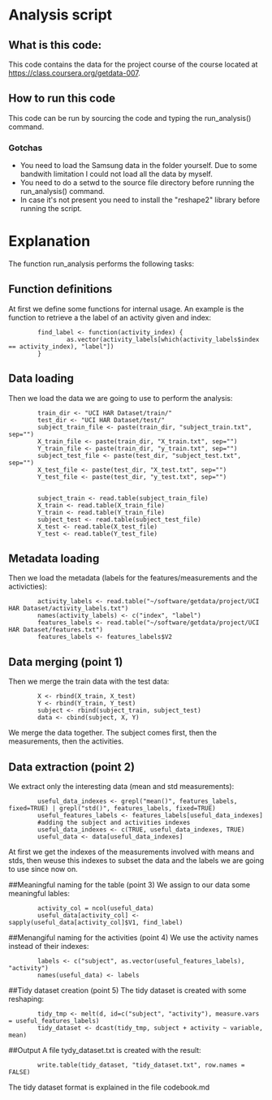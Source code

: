 # Analysis script

## What is this code:
This code contains the data for the project course of the course located at https://class.coursera.org/getdata-007.

## How to run this code
This code can be run by sourcing the code and typing the run_analysis() command.
### Gotchas
- You need to load the Samsung data in the folder yourself. Due to some bandwith limitation I could not load all the data by myself.
- You need to do a setwd to the source file directory before running the run_analysis() command.
- In case it's not present you need to install the "reshape2" library before running the script.

# Explanation
The function run_analysis performs the following tasks:

## Function definitions
At first we define some functions for internal usage. An example is the function to retrieve a the label of an activity given and index:
```{r}
        find_label <- function(activity_index) {
                as.vector(activity_labels[which(activity_labels$index == activity_index), "label"])
        }
```

## Data loading
Then we load the data we are going to use to perform the analysis:
```{r}
        train_dir <- "UCI HAR Dataset/train/"
        test_dir <- "UCI HAR Dataset/test/"
        subject_train_file <- paste(train_dir, "subject_train.txt", sep="")
        X_train_file <- paste(train_dir, "X_train.txt", sep="")
        Y_train_file <- paste(train_dir, "y_train.txt", sep="")
        subject_test_file <- paste(test_dir, "subject_test.txt", sep="")
        X_test_file <- paste(test_dir, "X_test.txt", sep="")
        Y_test_file <- paste(test_dir, "y_test.txt", sep="")
        

        subject_train <- read.table(subject_train_file)
        X_train <- read.table(X_train_file)
        Y_train <- read.table(Y_train_file)
        subject_test <- read.table(subject_test_file)
        X_test <- read.table(X_test_file)
        Y_test <- read.table(Y_test_file)
```

## Metadata loading
Then we load the metadata (labels for the features/measurements and the activicties):
```{r}
        activity_labels <- read.table("~/software/getdata/project/UCI HAR Dataset/activity_labels.txt")
        names(activity_labels) <- c("index", "label")
        features_labels <- read.table("~/software/getdata/project/UCI HAR Dataset/features.txt")
        features_labels <- features_labels$V2
```

## Data merging (point 1)
Then we merge the train data with the test data:
```{r}
        X <- rbind(X_train, X_test)
        Y <- rbind(Y_train, Y_test)
        subject <- rbind(subject_train, subject_test)
        data <- cbind(subject, X, Y)
```
We merge the data together. The subject comes first, then the measurements, then the activities.

## Data extraction (point 2)
We extract only the interesting data (mean and std measurements):
```{r}
        useful_data_indexes <- grepl("mean()", features_labels, fixed=TRUE) | grepl("std()", features_labels, fixed=TRUE)
        useful_features_labels <- features_labels[useful_data_indexes]
        #adding the subject and activities indexes
        useful_data_indexes <- c(TRUE, useful_data_indexes, TRUE)
        useful_data <- data[useful_data_indexes]
```
At first we get the indexes of the measurements involved with means and stds, then weuse this indexes to subset the data and the labels we are going to use since now on.

##Meaningful naming for the table (point 3)
We assign to our data some meaningful lables:
```{r}
        activity_col = ncol(useful_data)
        useful_data[activity_col] <- sapply(useful_data[activity_col]$V1, find_label)
```

##Menangiful naming for the activities (point 4)
We use the activity names instead of their indexes:
```{r}
        labels <- c("subject", as.vector(useful_features_labels), "activity")
        names(useful_data) <- labels
```

##Tidy dataset creation (point 5)
The tidy dataset is created with some reshaping:
```{r}
        tidy_tmp <- melt(d, id=c("subject", "activity"), measure.vars = useful_features_labels)
        tidy_dataset <- dcast(tidy_tmp, subject + activity ~ variable, mean)
```

##Output
A file tydy_dataset.txt is created with the result:
```{r}
        write.table(tidy_dataset, "tidy_dataset.txt", row.names = FALSE)
```

The tidy dataset format is explained in the file codebook.md
